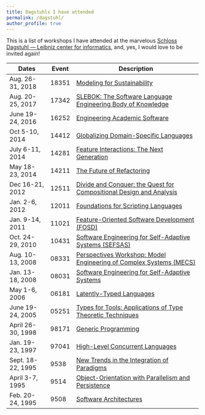 ```yaml
---
title: Dagstuhls I have attended
permalink: /dagstuhl/
author_profile: true
---
```


This is a list of workshops I have attended at the marvelous [Schloss Dagstuhl — Leibniz center for informatics](https://www.dagstuhl.de/en), and, yes, I would love to be invited again!

| Dates | Event | Description |
|---|---|---|
|Aug. 26-31, 2018|18351|[Modeling for Sustainability](http://www.dagstuhl.de/18351)
|Aug. 20-25, 2017|17342|[SLEBOK: The Software Language Engineering Body of Knowledge](http://www.dagstuhl.de/17342)
|June 19-24, 2016|16252|[Engineering Academic Software](http://www.dagstuhl.de/16252)
|Oct 5-10, 2014|14412|[Globalizing Domain-Specific Languages](http://www.dagstuhl.de/14412)
|July 6-11, 2014|14281|[Feature Interactions: The Next Generation](http://www.dagstuhl.de/14281)
|May 18-23, 2014|14211|[The Future of Refactoring](http://www.dagstuhl.de/14211)
|Dec 16-21, 2012|12511|[Divide and Conquer: the Quest for Compositional Design and Analysis](http://www.dagstuhl.de/12511/)
|Jan. 2-6, 2012|12011|[Foundations for Scripting Languages](http://www.dagstuhl.de/12011/)
|Jan. 9-14, 2011|11021|[Feature-Oriented Software Development (FOSD)](http://www.dagstuhl.de/11021/)
|Oct. 24-29, 2010|10431|[Software Engineering for Self-Adaptive Systems (SEFSAS)](http://www.dagstuhl.de/10431/)
|Aug. 10-13, 2008|08331|[Perspectives Workshop: Model Engineering of Complex Systems (MECS)](http://www.dagstuhl.de/08331/)
|Jan. 13-18, 2008|08031|[Software Engineering for Self-Adaptive Systems](http://www.dagstuhl.de/08031/)
|May 1-6, 2006|06181|[Latently-Typed Languages](http://www.dagstuhl.de/06181/)
|June 19-24, 2005|05251|[Types for Tools: Applications of Type Theoretic Techniques](http://www.dagstuhl.de/05251/)
|April 26-30, 1998|98171|[Generic Programming](http://www.dagstuhl.de/98171/)
|Jan. 19-23, 1997|97041|[High-Level Concurrent Languages](http://www.dagstuhl.de/97041/)
|Sept. 18-22, 1995|9538|[New Trends in the Integration of Paradigms](http://www.dagstuhl.de/9538/)
|April 3-7, 1995|9514|[Object-Orientation with Parallelism and Persistence](http://www.dagstuhl.de/9514/)
|Feb. 20-24, 1995|9508|[Software Architectures](http://www.dagstuhl.de/9508)
